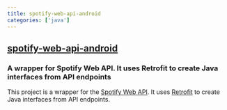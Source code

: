 ```yaml
---
title: spotify-web-api-android
categories: ['java']
---
```

## [spotify-web-api-android](https://github.com/kaaes/spotify-web-api-android)

### A wrapper for Spotify Web API. It uses Retrofit to create Java interfaces from API endpoints


This project is a wrapper for the [Spotify Web API](https://developer.spotify.com/web-api/).
It uses [Retrofit](http://square.github.io/retrofit/) to create Java interfaces from API endpoints.
